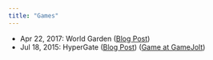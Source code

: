 ```yaml
---
title: "Games"
---
```


- Apr 22, 2017: World Garden ([Blog Post](https://nmmarzano.github.io/games/2018/06/15/worldgarden.html))
- Jul 18, 2015: HyperGate ([Blog Post](https://nmmarzano.github.io/games/2018/06/15/hypergate.html)) ([Game at GameJolt](https://gamejolt.com/games/hypergate/80474))
